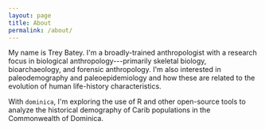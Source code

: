 ```yaml
---
layout: page
title: About
permalink: /about/
---
```


My name is Trey Batey. I'm a broadly-trained anthropologist with a  research focus in biological anthropology---primarily skeletal biology, bioarchaeology, and forensic anthropology. I'm also interested in paleodemography and paleoepidemiology and how these are related to the evolution of human life-history characteristics.

With `dominica`, I'm exploring the use of R and other open-source tools to analyze the historical demography of Carib populations in the Commonwealth of Dominica.